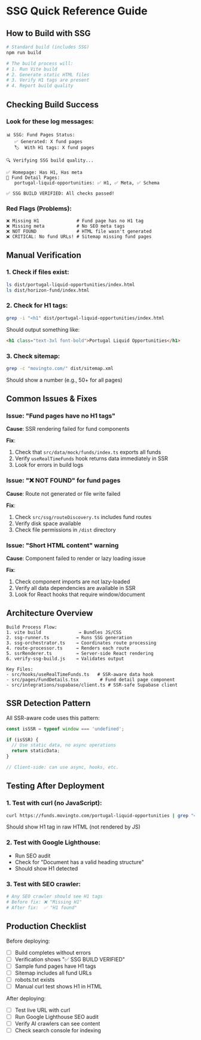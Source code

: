 # SSG Quick Reference Guide

## How to Build with SSG

```bash
# Standard build (includes SSG)
npm run build

# The build process will:
# 1. Run Vite build
# 2. Generate static HTML files
# 3. Verify H1 tags are present
# 4. Report build quality
```

## Checking Build Success

### Look for these log messages:

```
📊 SSG: Fund Pages Status:
   ✅ Generated: X fund pages
   🏷️  With H1 tags: X fund pages

🔍 Verifying SSG build quality...

✅ Homepage: Has H1, Has meta
📄 Fund Detail Pages:
   portugal-liquid-opportunities: ✅ H1, ✅ Meta, ✅ Schema
   
✅ SSG BUILD VERIFIED: All checks passed!
```

### Red Flags (Problems):

```
❌ Missing H1              # Fund page has no H1 tag
❌ Missing meta            # No SEO meta tags
❌ NOT FOUND               # HTML file wasn't generated
❌ CRITICAL: No fund URLs! # Sitemap missing fund pages
```

## Manual Verification

### 1. Check if files exist:
```bash
ls dist/portugal-liquid-opportunities/index.html
ls dist/horizon-fund/index.html
```

### 2. Check for H1 tags:
```bash
grep -i "<h1" dist/portugal-liquid-opportunities/index.html
```

Should output something like:
```html
<h1 class="text-3xl font-bold">Portugal Liquid Opportunities</h1>
```

### 3. Check sitemap:
```bash
grep -c "movingto.com/" dist/sitemap.xml
```

Should show a number (e.g., 50+ for all pages)

## Common Issues & Fixes

### Issue: "Fund pages have no H1 tags"

**Cause**: SSR rendering failed for fund components

**Fix**:
1. Check that `src/data/mock/funds/index.ts` exports all funds
2. Verify `useRealTimeFunds` hook returns data immediately in SSR
3. Look for errors in build logs

### Issue: "❌ NOT FOUND" for fund pages

**Cause**: Route not generated or file write failed

**Fix**:
1. Check `src/ssg/routeDiscovery.ts` includes fund routes
2. Verify disk space available
3. Check file permissions in `/dist` directory

### Issue: "Short HTML content" warning

**Cause**: Component failed to render or lazy loading issue

**Fix**:
1. Check component imports are not lazy-loaded
2. Verify all data dependencies are available in SSR
3. Look for React hooks that require window/document

## Architecture Overview

```
Build Process Flow:
1. vite build              → Bundles JS/CSS
2. ssg-runner.ts          → Runs SSG generation
3. ssg-orchestrator.ts    → Coordinates route processing
4. route-processor.ts     → Renders each route
5. ssrRenderer.ts         → Server-side React rendering
6. verify-ssg-build.js    → Validates output

Key Files:
- src/hooks/useRealTimeFunds.ts   # SSR-aware data hook
- src/pages/FundDetails.tsx        # Fund detail page component
- src/integrations/supabase/client.ts # SSR-safe Supabase client
```

## SSR Detection Pattern

All SSR-aware code uses this pattern:

```typescript
const isSSR = typeof window === 'undefined';

if (isSSR) {
  // Use static data, no async operations
  return staticData;
}

// Client-side: can use async, hooks, etc.
```

## Testing After Deployment

### 1. Test with curl (no JavaScript):
```bash
curl https://funds.movingto.com/portugal-liquid-opportunities | grep "<h1"
```

Should show H1 tag in raw HTML (not rendered by JS)

### 2. Test with Google Lighthouse:
- Run SEO audit
- Check for "Document has a valid heading structure"
- Should show H1 detected

### 3. Test with SEO crawler:
```bash
# Any SEO crawler should see H1 tags
# Before fix: ❌ "Missing H1"
# After fix:  ✅ "H1 found"
```

## Production Checklist

Before deploying:
- [ ] Build completes without errors
- [ ] Verification shows "✅ SSG BUILD VERIFIED"
- [ ] Sample fund pages have H1 tags
- [ ] Sitemap includes all fund URLs
- [ ] robots.txt exists
- [ ] Manual curl test shows H1 in HTML

After deploying:
- [ ] Test live URL with curl
- [ ] Run Google Lighthouse SEO audit
- [ ] Verify AI crawlers can see content
- [ ] Check search console for indexing

